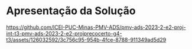 # Apresentação da Solução




https://github.com/ICEI-PUC-Minas-PMV-ADS/pmv-ads-2023-2-e2-proj-int-t3-pmv-ads-2023-2-e2-projprecocerto-g4-t3/assets/126032592/3c756c95-954b-4fce-8788-911349ad5d29

